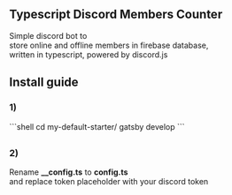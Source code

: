 ## Typescript Discord Members Counter
Simple discord bot to<br/>
store online and offline members in firebase database, <br/>
written in typescript, powered by discord.js<br/>

## Install guide

<h3>1)</h3> 
```shell
    cd my-default-starter/
    gatsby develop
```

##

<h3>2)</h3>
Rename <b>__config.ts</b> to <b>config.ts</b><br/>
and replace token placeholder with your discord token

##
